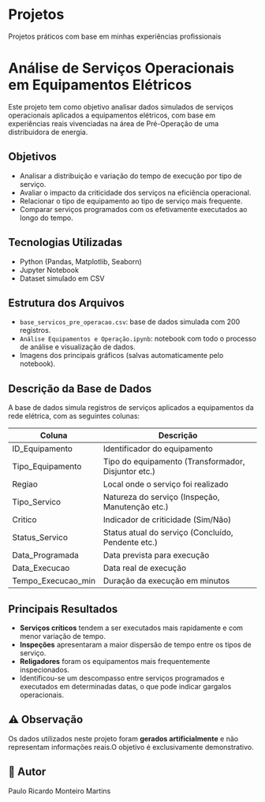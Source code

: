 # Projetos
Projetos práticos com base em minhas experiências profissionais


# Análise de Serviços Operacionais em Equipamentos Elétricos

Este projeto tem como objetivo analisar dados simulados de serviços operacionais aplicados a equipamentos elétricos, com base em experiências reais vivenciadas na área de Pré-Operação de uma distribuidora de energia.

## Objetivos

- Analisar a distribuição e variação do tempo de execução por tipo de serviço.
- Avaliar o impacto da criticidade dos serviços na eficiência operacional.
- Relacionar o tipo de equipamento ao tipo de serviço mais frequente.
- Comparar serviços programados com os efetivamente executados ao longo do tempo.

## Tecnologias Utilizadas

- Python (Pandas, Matplotlib, Seaborn)
- Jupyter Notebook
- Dataset simulado em CSV

## Estrutura dos Arquivos

- `base_servicos_pre_operacao.csv`: base de dados simulada com 200 registros.
- `Análise Equipamentos e Operação.ipynb`: notebook com todo o processo de análise e visualização de dados.
- Imagens dos principais gráficos (salvas automaticamente pelo notebook).

## Descrição da Base de Dados

A base de dados simula registros de serviços aplicados a equipamentos da rede elétrica, com as seguintes colunas:

| Coluna                 | Descrição |
|------------------------|------------------------------------------------------|
| ID_Equipamento         | Identificador do equipamento |
| Tipo_Equipamento       | Tipo do equipamento (Transformador, Disjuntor etc.) |
| Regiao                 | Local onde o serviço foi realizado |
| Tipo_Servico           | Natureza do serviço (Inspeção, Manutenção etc.) |
| Critico                | Indicador de criticidade (Sim/Não) |
| Status_Servico         | Status atual do serviço (Concluído, Pendente etc.) |
| Data_Programada        | Data prevista para execução |
| Data_Execucao          | Data real de execução |
| Tempo_Execucao_min     | Duração da execução em minutos |

##  Principais Resultados

- **Serviços críticos** tendem a ser executados mais rapidamente e com menor variação de tempo.
- **Inspeções** apresentaram a maior dispersão de tempo entre os tipos de serviço.
- **Religadores** foram os equipamentos mais frequentemente inspecionados.
- Identificou-se um descompasso entre serviços programados e executados em determinadas datas, o que pode indicar gargalos operacionais.

## ⚠ Observação

Os dados utilizados neste projeto foram **gerados artificialmente** e não representam informações reais.O objetivo é exclusivamente demonstrativo.

## 📎 Autor

Paulo Ricardo Monteiro Martins  
